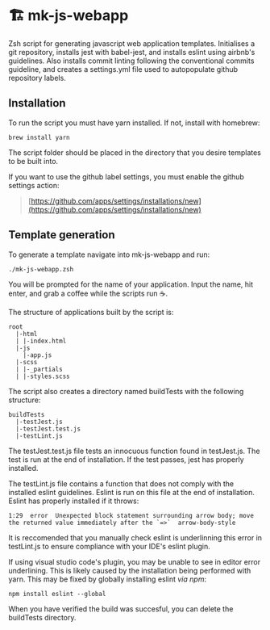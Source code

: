# 🏗 mk-js-webapp

Zsh script for generating javascript web application templates. Initialises a git repository, installs jest with babel-jest, and installs eslint using airbnb's guidelines. Also installs commit linting following the conventional commits guideline, and creates a settings.yml file used to autopopulate github repository labels.

## Installation

To run the script you must have yarn installed. If not, install with homebrew:

```
brew install yarn
```

The script folder should be placed in the directory that you desire templates to be built into.

If you want to use the github label settings, you must enable the github settings action:

> [https://github.com/apps/settings/installations/new](https://github.com/apps/settings/installations/new)

## Template generation

To generate a template navigate into mk-js-webapp and run:

```
./mk-js-webapp.zsh
```

You will be prompted for the name of your application. Input the name, hit enter, and grab a coffee while the scripts run ☕️.

The structure of applications built by the script is:

```
root
  |-html
  | |-index.html
  |-js
    |-app.js
  |-scss
  | |-_partials
  | |-styles.scss
```

The script also creates a directory named buildTests with the following structure:

```
buildTests
  |-testJest.js
  |-testJest.test.js
  |-testLint.js
```

The testJest.test.js file tests an innocuous function found in testJest.js. The test is run at the end of installation. If the test passes, jest has properly installed.

The testLint.js file contains a function that does not comply with the installed eslint guidelines. Eslint is run on this file at the end of installation. Eslint has properly installed if it throws:

```
1:29  error  Unexpected block statement surrounding arrow body; move the returned value immediately after the `=>`  arrow-body-style
```

It is reccomended that you manually check eslint is underlinning this error in testLint.js to ensure compliance with your IDE's eslint plugin.

If using visual studio code's plugin, you may be unable to see in editor error underlining. This is likely caused by the installation being performed with yarn. This may be fixed by globally installing eslint *via npm*:

```
npm install eslint --global
```

When you have verified the build was succesful, you can delete the buildTests directory.
